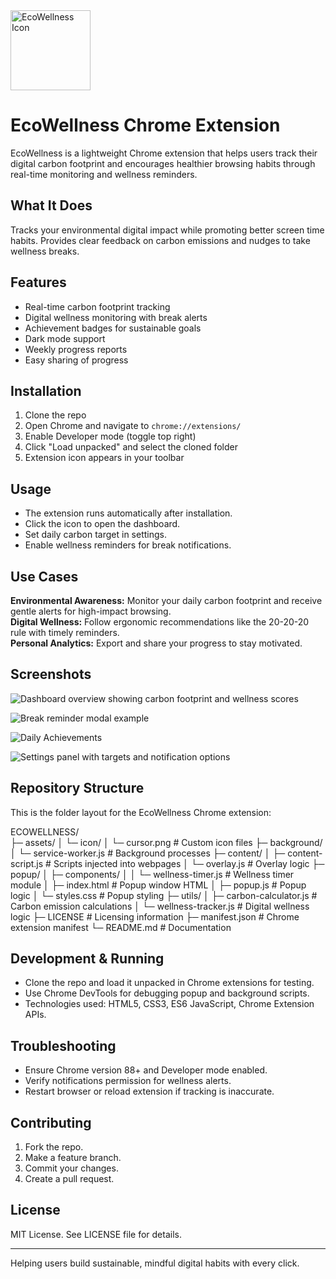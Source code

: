 
<img src="assets/icon/cursor.png" alt="EcoWellness Icon" width="128" height="128" />

# EcoWellness Chrome Extension

EcoWellness is a lightweight Chrome extension that helps users track their digital carbon footprint and encourages healthier browsing habits through real-time monitoring and wellness reminders.

## What It Does

Tracks your environmental digital impact while promoting better screen time habits. Provides clear feedback on carbon emissions and nudges to take wellness breaks.

## Features

- Real-time carbon footprint tracking
- Digital wellness monitoring with break alerts
- Achievement badges for sustainable goals
- Dark mode support
- Weekly progress reports
- Easy sharing of progress

## Installation

1. Clone the repo
2. Open Chrome and navigate to `chrome://extensions/`
3. Enable Developer mode (toggle top right)
4. Click "Load unpacked" and select the cloned folder
5. Extension icon appears in your toolbar

## Usage

- The extension runs automatically after installation.
- Click the icon to open the dashboard.
- Set daily carbon target in settings.
- Enable wellness reminders for break notifications.

## Use Cases

**Environmental Awareness:** Monitor your daily carbon footprint and receive gentle alerts for high-impact browsing.  
**Digital Wellness:** Follow ergonomic recommendations like the 20-20-20 rule with timely reminders.  
**Personal Analytics:** Export and share your progress to stay motivated.

## Screenshots

![Dashboard overview showing carbon footprint and wellness scores](assets/image.png)

![Break reminder modal example](assets/image-2.png)

![Daily Achievements](assets/image-3.png)

![Settings panel with targets and notification options](assets/image-1.png)

## Repository Structure

This is the folder layout for the EcoWellness Chrome extension:

ECOWELLNESS/               
├─ assets/
│  └─ icon/
│     └─ cursor.png           # Custom icon files
├─ background/
│  └─ service-worker.js       # Background processes
├─ content/
│  ├─ content-script.js       # Scripts injected into webpages
│  └─ overlay.js              # Overlay logic
├─ popup/
│  ├─ components/
│  │  └─ wellness-timer.js    # Wellness timer module
│  ├─ index.html              # Popup window HTML
│  ├─ popup.js                # Popup logic
│  └─ styles.css              # Popup styling
├─ utils/
│  ├─ carbon-calculator.js    # Carbon emission calculations
│  └─ wellness-tracker.js     # Digital wellness logic
├─ LICENSE                    # Licensing information
├─ manifest.json              # Chrome extension manifest
└─ README.md                  # Documentation


## Development & Running

- Clone the repo and load it unpacked in Chrome extensions for testing.
- Use Chrome DevTools for debugging popup and background scripts.
- Technologies used: HTML5, CSS3, ES6 JavaScript, Chrome Extension APIs.

## Troubleshooting

- Ensure Chrome version 88+ and Developer mode enabled.
- Verify notifications permission for wellness alerts.
- Restart browser or reload extension if tracking is inaccurate.

## Contributing

1. Fork the repo.
2. Make a feature branch.
3. Commit your changes.
4. Create a pull request.

## License

MIT License. See LICENSE file for details.

---

Helping users build sustainable, mindful digital habits with every click.
